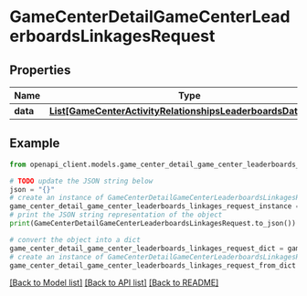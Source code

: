 # GameCenterDetailGameCenterLeaderboardsLinkagesRequest


## Properties

Name | Type | Description | Notes
------------ | ------------- | ------------- | -------------
**data** | [**List[GameCenterActivityRelationshipsLeaderboardsDataInner]**](GameCenterActivityRelationshipsLeaderboardsDataInner.md) |  | 

## Example

```python
from openapi_client.models.game_center_detail_game_center_leaderboards_linkages_request import GameCenterDetailGameCenterLeaderboardsLinkagesRequest

# TODO update the JSON string below
json = "{}"
# create an instance of GameCenterDetailGameCenterLeaderboardsLinkagesRequest from a JSON string
game_center_detail_game_center_leaderboards_linkages_request_instance = GameCenterDetailGameCenterLeaderboardsLinkagesRequest.from_json(json)
# print the JSON string representation of the object
print(GameCenterDetailGameCenterLeaderboardsLinkagesRequest.to_json())

# convert the object into a dict
game_center_detail_game_center_leaderboards_linkages_request_dict = game_center_detail_game_center_leaderboards_linkages_request_instance.to_dict()
# create an instance of GameCenterDetailGameCenterLeaderboardsLinkagesRequest from a dict
game_center_detail_game_center_leaderboards_linkages_request_from_dict = GameCenterDetailGameCenterLeaderboardsLinkagesRequest.from_dict(game_center_detail_game_center_leaderboards_linkages_request_dict)
```
[[Back to Model list]](../README.md#documentation-for-models) [[Back to API list]](../README.md#documentation-for-api-endpoints) [[Back to README]](../README.md)


